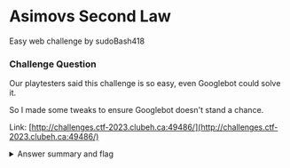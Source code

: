# Asimovs Second Law

Easy web challenge by sudoBash418

### Challenge Question

Our playtesters said this challenge is so easy, even Googlebot could solve it.

So I made some tweaks to ensure Googlebot doesn't stand a chance.

Link: [http://challenges.ctf-2023.clubeh.ca:49486/](http://challenges.ctf-2023.clubeh.ca:49486/)

<details> 
  <summary>Answer summary and flag</summary>

  Flag: clubeh{h1d1ng_fr0m_4h3_r0b045_7d37c0ec}
</details>
